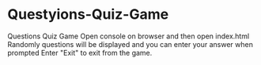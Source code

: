 # Questyions-Quiz-Game
Questions Quiz Game
Open console on browser and then open index.html
Randomly questions will be displayed and you can enter your answer when prompted
Enter "Exit" to exit from the game.
